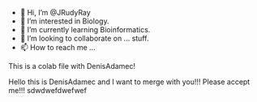 - 👋 Hi, I’m @JRudyRay
- 👀 I’m interested in Biology.
- 🌱 I’m currently learning Bioinformatics.
- 💞️ I’m looking to collaborate on ... stuff.
- 📫 How to reach me ...

<!---
JRudyRay/JRudyRay is a ✨ special ✨ repository because its `README.md` (this file) appears on your GitHub profile.
You can click the Preview link to take a look at your changes.
--->

This is a colab file with DenisAdamec!

Hello this is DenisAdamec and I want to merge with you!!!
Please accept me!!!
sdwdwefdwefwef
